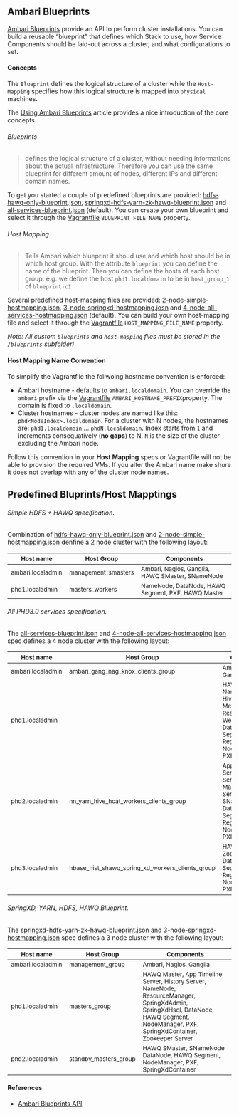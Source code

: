 ## Ambari Blueprints

[Ambari Blueprints](http://docs.hortonworks.com/HDPDocuments/Ambari-1.7.0.0/Ambari_Doc_Suite/ADS_v170.html#ref-63312e0d-d7f1-42b7-9a7e-1663357087f6) provide an API to perform cluster installations. You can build a reusable “blueprint” that defines which Stack to use, how Service Components should be laid-out across a cluster, and what configurations to set.

#### Concepts
The `Blueprint` defines the logical structure of a cluster while the `Host-Mapping` specifies how this logical structure is mapped into `physical` machines. 

The [Using Ambari Blueprints](https://blog.codecentric.de/en/2014/05/lambda-cluster-provisioning/) article provides a nice introduction of the core concepts.

###### Blueprints
> defines the logical structure of a cluster, without needing informations about the actual infrastructure. Therefore you can use the same blueprint for different amount of nodes, different IPs and different domain names.

To get you started a couple of predefined blueprints are provided: [hdfs-hawq-only-blueprint.json](hdfs-hawq-only-blueprint.json), [springxd-hdfs-yarn-zk-hawq-blueprint.json](springxd-hdfs-yarn-zk-hawq-blueprint.json) and [all-services-blueprint.json](all-services-blueprint.json) (default). You can create your own blueprint and select it through the [Vagrantfile](../Vagrantfile) `BLUEPRINT_FILE_NAME` property. 

###### Host Mapping
> Tells Ambari which blueprint it shoud use and which host should be in which host group. With the attribute `blueprint` you can define the name of the blueprint. Then you can define the hosts of each host group. e.g. we define the host `phd1.localdomain` to be in `host_group_1` of `blueprint-c1` 

Several predefined host-mapping files are provided: [2-node-simple-hostmapping.json](2-node-simple-hostmapping.json), [3-node-springxd-hostmapping.josn](3-node-springxd-hostmapping.json) and [4-node-all-services-hostmapping.json](4-node-all-services-hostmapping.json) (default). You can build your own host-mapping file and select it through the [Vagrantfile](../Vagrantfile) `HOST_MAPPING_FILE_NAME` property. 

_Note: All custom `blueprints` and `host-mapping` files must be stored in the `/blueprints` subfolder!_

#### Host Mapping Name Convention
To simplify the Vagrantfile the follwoing hostname convention is enforced:

* Ambari hostname - defaults to `ambari.localdomain`. You can override the `ambari` prefix via the [Vagrantfile](../Vagrantfile) `AMBARI_HOSTNAME_PREFIX`property. The domain is fixed to `.localdomain`. 
* Cluster hostnames - cluster nodes are named like this: `phd<NodeIndex>.localdomain`. For a cluster with N nodes, the hostnames are: `phd1.localdomain` ... `phdN.localdomain`. Index starts from `1` and increments consequatively (**no gaps**) to N. `N` is the size of the cluster excluding the Ambari node.

Follow this convention in your **Host Mapping** specs or Vagrantfile will not be able to provision the required VMs. If you alter the Ambari name make shure it does not overlap with any of the cluster node names. 

## Predefined Bluprints/Host Mapptings

###### Simple HDFS + HAWQ specification. 
Combination of [hdfs-hawq-only-blueprint.json](hdfs-hawq-only-blueprint.json) and [2-node-simple-hostmapping.json](2-node-simple-hostmapping.json) denfine a 2 node cluster with the following layout:

<table>
	<thead>
		<tr>
			<th><sub>Host name</sub></th>
			<th><sub>Host Group</sub></th>
			<th><sub>Components</sub></th>
		</tr>
	</thead>
	<tbody>
		<tr>
			<td><sub>ambari.localadmin</sub></td>
			<td><sub>management_smasters</sub></td>
			<td><sub>Ambari, Nagios, Ganglia, HAWQ SMaster, SNameNode</sub></td>
		</tr>
		<tr>
			<td><sub>phd1.localadmin</sub></td>
			<td><sub>masters_workers</sub></td>
			<td><sub>NameNode, DataNode, HAWQ Segment, PXF, HAWQ Master</sub></td>
		</tr>
	</tbody>
</table>	

###### All PHD3.0 services specification. 
The [all-services-blueprint.json](all-services-blueprint.json) and [4-node-all-services-hostmapping.json](4-node-all-services-hostmapping.json) spec defines a 4 node cluster with the following layout:

<table>
	<thead>
		<tr>
			<th><sub>Host name</sub></th>
			<th><sub>Host Group</sub></th>
			<th><sub>Components</sub></th>
		</tr>
	</thead>
	<tbody>
		<tr>
			<td><sub>ambari.localadmin</sub></td>
			<td><sub>ambari_gang_nag_knox_clients_group</sub></td>
			<td><sub>Ambari, Nagios, Ganglia</sub></td>
		</tr>
		<tr>
			<td><sub>phd1.localadmin</sub></td>
			<td><sub></sub></td>
			<td><sub>HAWQ SMaster, NameNode, HiveServer2, Hive Metastore, ResourceManager, WebHCat Server, DataNode, HAWQ Segment, RegionServer, NodeManager, PXF</sub></td>
		</tr>
		<tr>
			<td><sub>phd2.localadmin</sub></td>
			<td><sub>nn_yarn_hive_hcat_workers_clients_group</sub></td>
			<td><sub>App Timeline Server, History Server, HBase Master, Oozie Server, SNameNode, DataNode, HAWQ Segment, RegionServer, NodeManager, PXF</sub></td>
		</tr>		
		<tr>
			<td><sub>phd3.localadmin</sub></td>
			<td><sub>hbase_hist_shawq_spring_xd_workers_clients_group</sub></td>
			<td><sub>HAWQ Master, Zookeeper Server, DataNode, HAWQ Segment, RegionServer, NodeManager, PXF</sub></td>
		</tr>		
	</tbody>
</table>


###### SpringXD, YARN, HDFS, HAWQ Blueprint. 
The [springxd-hdfs-yarn-zk-hawq-blueprint.json](springxd-hdfs-yarn-zk-hawq-blueprint.json) and [3-node-springxd-hostmapping.json](3-node-springxd-hostmapping.json) spec defines a 3 node cluster with the following layout:

<table>
	<thead>
		<tr>
			<th><sub>Host name</sub></th>
			<th><sub>Host Group</sub></th>
			<th><sub>Components</sub></th>
		</tr>
	</thead>
	<tbody>
		<tr>
			<td><sub>ambari.localadmin</sub></td>
			<td><sub>management_group</sub></td>
			<td><sub>Ambari, Nagios, Ganglia</sub></td>
		</tr>
		<tr>
			<td><sub>phd1.localadmin</sub></td>
			<td><sub>masters_group</sub></td>
			<td><sub>HAWQ Master, App Timeline Server, History Server, NameNode, ResourceManager, SpringXdAdmin, SpringXdHsql, DataNode, HAWQ Segment, NodeManager, PXF, SpringXdContainer, Zookeeper Server</sub></td>
		</tr>
		<tr>
			<td><sub>phd2.localadmin</sub></td>
			<td><sub>standby_masters_group</sub></td>
			<td><sub>HAWQ SMaster, SNameNode DataNode, HAWQ Segment, NodeManager, PXF, SpringXdContainer</sub></td>
		</tr>		
	</tbody>
</table>


#### References 
* [Ambari Blueprints API](https://cwiki.apache.org/confluence/display/AMBARI/Blueprints)
